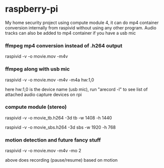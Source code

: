 # raspberry-pi
My home security project using compute module 4, it can do mp4 container conversion internally from raspivid without using any other program.
Audio tracks can also be added to mp4 container if you have a usb mic

### ffmpeg mp4 conversion instead of .h264 output
raspivid -v -o movie.mov -m4v

### ffmpeg along with usb mic 
raspivid -v -o movie.mov -m4v -m4a hw:1,0

here hw:1,0 is the device name (usb mic), run "arecord -l" to see list of attached audio capture devices on rpi

### compute module (stereo)
raspivid -v -o movie_tb.h264 -3d tb -w 1408 -h 1440

raspivid -v -o movie_sbs.h264 -3d sbs -w 1920 -h 768

### motion detection and future fancy stuff
raspivid -v -o movie.mov -m4v -mo 2

above does recording (pause/resume) based on motion
